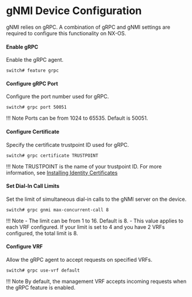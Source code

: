 # gNMI Device Configuration
gNMI relies on gRPC. A combination of gRPC and gNMI settings are required to configure this functionality on NX-OS.

#### Enable gRPC
Enable the gRPC agent.
```
switch# feature grpc
```

#### Configure gRPC Port
Configure the port number used for gRPC.
```
switch# grpc port 50051
```
!!! Note
    Ports can be from 1024 to 65535. Default is 50051.

#### Configure Certificate
Specify the certificate trustpoint ID used for gRPC.
```
switch# grpc certificate TRUSTPOINT
```
!!! Note
    TRUSTPOINT is the name of your trustpoint ID. For more information, see [Installing Identity Certificates](https://www.cisco.com/c/en/us/td/docs/dcn/nx-os/nexus9000/103x/configuration/security/cisco-nexus-9000-nx-os-security-configuration-guide-103x/m-configuring-pki.html#task_2088148)

#### Set Dial-In Call Limits
Set the limit of simultaneous dial-in calls to the gNMI server on the device.
```
switch# grpc gnmi max-concurrent-call 8
```
!!! Note
    - The limit can be from 1 to 16. Default is 8.
    - This value applies to each VRF configured. If your limit is set to 4 and you have 2 VRFs configured, the total limit is 8.

#### Configure VRF
Allow the gRPC agent to accept requests on specified VRFs.
```
switch# grpc use-vrf default
```
!!! Note
    By default, the management VRF accepts incoming requests when the gRPC feature is enabled.